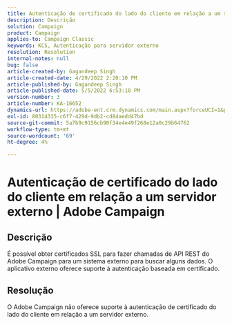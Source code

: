 ```yaml
---
title: Autenticação de certificado do lado do cliente em relação a um servidor externo | Adobe Campaign
description: Descrição
solution: Campaign
product: Campaign
applies-to: Campaign Classic
keywords: KCS, Autenticação para servidor externo
resolution: Resolution
internal-notes: null
bug: false
article-created-by: Gagandeep Singh
article-created-date: 4/29/2022 2:20:10 PM
article-published-by: Gagandeep Singh
article-published-date: 5/5/2022 6:53:10 PM
version-number: 3
article-number: KA-16652
dynamics-url: https://adobe-ent.crm.dynamics.com/main.aspx?forceUCI=1&pagetype=entityrecord&etn=knowledgearticle&id=5b70dc75-c7c7-ec11-a7b6-0022480a1de4
exl-id: 80314335-c6f7-429d-9db2-cd84aedd47bd
source-git-commit: 5a7b9c9156cb90f34e4e49f268e12a0c29b64762
workflow-type: tm+mt
source-wordcount: '69'
ht-degree: 4%

---
```


# Autenticação de certificado do lado do cliente em relação a um servidor externo | Adobe Campaign

## Descrição


É possível obter certificados SSL para fazer chamadas de API REST do Adobe Campaign para um sistema externo para buscar alguns dados. O aplicativo externo oferece suporte à autenticação baseada em certificado.


## Resolução


O Adobe Campaign não oferece suporte à autenticação de certificado do lado do cliente em relação a um servidor externo.
